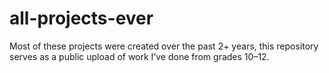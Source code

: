 # all-projects-ever
Most of these projects were created over the past 2+ years, this repository serves as a public upload of work I’ve done from grades 10–12.
